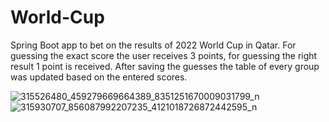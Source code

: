 # World-Cup
Spring Boot app to bet on the results of 2022 World Cup in Qatar.
For guessing the exact score the user receives 3 points, for guessing the right result 1 point is received.
After saving the guesses the table of every group was updated based on the entered scores.

![315526480_459279669664389_8351251670009031799_n](https://github.com/miszcz44/World-Cup/assets/104508423/546a2624-adf7-4404-8cef-0d06f101ad69)
![315930707_856087992207235_4121018726872442595_n](https://github.com/miszcz44/World-Cup/assets/104508423/e593e1da-2327-4c63-80fa-25e5006cebfb)
